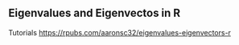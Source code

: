 Eigenvalues and Eigenvectos in R
---


Tutorials 
https://rpubs.com/aaronsc32/eigenvalues-eigenvectors-r
